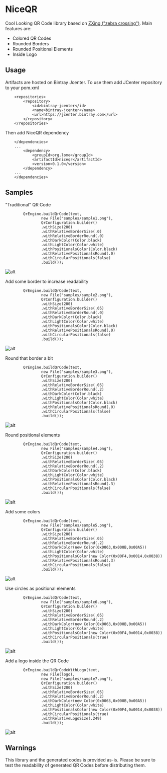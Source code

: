 NiceQR
====

Cool Looking QR Code library based on [ZXing ("zebra crossing")](https://github.com/zxing/zxing).
Main features are:
- Colored QR Codes
- Rounded Borders
- Rounded Positional Elements
- Inside Logo

Usage
---

Artifacts are hosted on Bintray Jcenter. To use them add JCenter repository to 
your pom.xml
```
	<repositories>
		<repository>
			<id>bintray-jcenter</id>
			<name>bintray-jcenter</name>
			<url>https://jcenter.bintray.com</url>
		</repository>
	</repositories>
```

Then add NiceQR dependency

```
	</dependencies>
	...
		<dependency>
		    <groupId>org.lome</groupId>
		    <artifactId>niceqr</artifactId>
		    <version>0.1.0</version>
		</dependency>
	...
	</dependencies>
```

Samples
---

"Traditional" QR Code
```
		QrEngine.buildQrCode(text, 
				new File("samples/sample1.png"),
				QrConfiguration.builder()
				.withSize(200)
				.withRelativeBorderSize(.0)
				.withRelativeBorderRound(.0)
				.withDarkColor(Color.black)
				.withLightColor(Color.white)
				.withPositionalsColor(Color.black)
				.withRelativePositionalsRound(.0)
				.withCircularPositionals(false)
				.build());
```
![alt](samples/sample1.png)

Add some border to increase readability
```		
		QrEngine.buildQrCode(text, 
				new File("samples/sample2.png"),
				QrConfiguration.builder()
				.withSize(200)
				.withRelativeBorderSize(.05)
				.withRelativeBorderRound(.0)
				.withDarkColor(Color.black)
				.withLightColor(Color.white)
				.withPositionalsColor(Color.black)
				.withRelativePositionalsRound(.0)
				.withCircularPositionals(false)
				.build());
```
![alt](samples/sample2.png)

Round that border a bit
```
		QrEngine.buildQrCode(text, 
				new File("samples/sample3.png"),
				QrConfiguration.builder()
				.withSize(200)
				.withRelativeBorderSize(.05)
				.withRelativeBorderRound(.2)
				.withDarkColor(Color.black)
				.withLightColor(Color.white)
				.withPositionalsColor(Color.black)
				.withRelativePositionalsRound(.0)
				.withCircularPositionals(false)
				.build());
```
![alt](samples/sample3.png)

Round positional elements
```		
		QrEngine.buildQrCode(text, 
				new File("samples/sample4.png"),
				QrConfiguration.builder()
				.withSize(200)
				.withRelativeBorderSize(.05)
				.withRelativeBorderRound(.2)
				.withDarkColor(Color.black)
				.withLightColor(Color.white)
				.withPositionalsColor(Color.black)
				.withRelativePositionalsRound(.3)
				.withCircularPositionals(false)
				.build());
```
![alt](samples/sample4.png)

Add some colors
```		
		QrEngine.buildQrCode(text, 
				new File("samples/sample5.png"),
				QrConfiguration.builder()
				.withSize(200)
				.withRelativeBorderSize(.05)
				.withRelativeBorderRound(.2)
				.withDarkColor(new Color(0x0063,0x000B,0x00A5))
				.withLightColor(Color.white)
				.withPositionalsColor(new Color(0x00F4,0x0014,0x0038))
				.withRelativePositionalsRound(.3)
				.withCircularPositionals(false)
				.build());
```
![alt](samples/sample5.png)

Use circles as positional elements
```		
		QrEngine.buildQrCode(text, 
				new File("samples/sample6.png"),
				QrConfiguration.builder()
				.withSize(200)
				.withRelativeBorderSize(.05)
				.withRelativeBorderRound(.2)
				.withDarkColor(new Color(0x0063,0x000B,0x00A5))
				.withLightColor(Color.white)
				.withPositionalsColor(new Color(0x00F4,0x0014,0x0038))
				.withCircularPositionals(true)
				.build());
```
![alt](samples/sample6.png)

Add a logo inside the QR Code
```		
		QrEngine.buildQrCodeWithLogo(text, 
				new File(logo),
				new File("samples/sample7.png"),
				QrConfiguration.builder()
				.withSize(200)
				.withRelativeBorderSize(.05)
				.withRelativeBorderRound(.2)
				.withDarkColor(new Color(0x0063,0x000B,0x00A5))
				.withLightColor(Color.white)
				.withPositionalsColor(new Color(0x00F4,0x0014,0x0038))
				.withCircularPositionals(true)
				.withRelativeLogoSize(.249)
				.build());
```
![alt](samples/sample7.png)

Warnings
---
This library and the generated codes is provided as-is.
Please be sure to test the readability of generated QR Codes before distributing them.

